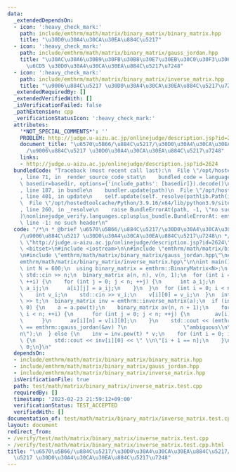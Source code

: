 ```yaml
---
data:
  _extendedDependsOn:
  - icon: ':heavy_check_mark:'
    path: include/emthrm/math/matrix/binary_matrix/binary_matrix.hpp
    title: "\u30D0\u30A4\u30CA\u30EA\u884C\u5217"
  - icon: ':heavy_check_mark:'
    path: include/emthrm/math/matrix/binary_matrix/gauss_jordan.hpp
    title: "\u30AC\u30A6\u30B9\u30FB\u30B8\u30E7\u30EB\u30C0\u30F3\u306E\u6D88\u53BB\
      \u6CD5 \u30D0\u30A4\u30CA\u30EA\u884C\u5217\u7248"
  - icon: ':heavy_check_mark:'
    path: include/emthrm/math/matrix/binary_matrix/inverse_matrix.hpp
    title: "\u9006\u884C\u5217 \u30D0\u30A4\u30CA\u30EA\u884C\u5217\u7248"
  _extendedRequiredBy: []
  _extendedVerifiedWith: []
  _isVerificationFailed: false
  _pathExtension: cpp
  _verificationStatusIcon: ':heavy_check_mark:'
  attributes:
    '*NOT_SPECIAL_COMMENTS*': ''
    PROBLEM: http://judge.u-aizu.ac.jp/onlinejudge/description.jsp?id=2624
    document_title: "\u6570\u5B66/\u884C\u5217/\u30D0\u30A4\u30CA\u30EA\u884C\u5217\
      /\u9006\u884C\u5217 \u30D0\u30A4\u30CA\u30EA\u884C\u5217\u7248"
    links:
    - http://judge.u-aizu.ac.jp/onlinejudge/description.jsp?id=2624
  bundledCode: "Traceback (most recent call last):\n  File \"/opt/hostedtoolcache/Python/3.9.16/x64/lib/python3.9/site-packages/onlinejudge_verify/documentation/build.py\"\
    , line 71, in _render_source_code_stat\n    bundled_code = language.bundle(stat.path,\
    \ basedir=basedir, options={'include_paths': [basedir]}).decode()\n  File \"/opt/hostedtoolcache/Python/3.9.16/x64/lib/python3.9/site-packages/onlinejudge_verify/languages/cplusplus.py\"\
    , line 187, in bundle\n    bundler.update(path)\n  File \"/opt/hostedtoolcache/Python/3.9.16/x64/lib/python3.9/site-packages/onlinejudge_verify/languages/cplusplus_bundle.py\"\
    , line 401, in update\n    self.update(self._resolve(pathlib.Path(included), included_from=path))\n\
    \  File \"/opt/hostedtoolcache/Python/3.9.16/x64/lib/python3.9/site-packages/onlinejudge_verify/languages/cplusplus_bundle.py\"\
    , line 260, in _resolve\n    raise BundleErrorAt(path, -1, \"no such header\"\
    )\nonlinejudge_verify.languages.cplusplus_bundle.BundleErrorAt: emthrm/math/matrix/binary_matrix/binary_matrix.hpp:\
    \ line -1: no such header\n"
  code: "/*\n * @brief \u6570\u5B66/\u884C\u5217/\u30D0\u30A4\u30CA\u30EA\u884C\u5217\
    /\u9006\u884C\u5217 \u30D0\u30A4\u30CA\u30EA\u884C\u5217\u7248\n */\n#define PROBLEM\
    \ \"http://judge.u-aizu.ac.jp/onlinejudge/description.jsp?id=2624\"\n\n#include\
    \ <bitset>\n#include <iostream>\n\n#include \"emthrm/math/matrix/binary_matrix/binary_matrix.hpp\"\
    \n#include \"emthrm/math/matrix/binary_matrix/gauss_jordan.hpp\"\n#include \"\
    emthrm/math/matrix/binary_matrix/inverse_matrix.hpp\"\n\nint main() {\n  constexpr\
    \ int N = 600;\n  using binary_matrix = emthrm::BinaryMatrix<N>;\n  int n;\n \
    \ std::cin >> n;\n  binary_matrix a(n, n), v(n, 1);\n  for (int i = 0; i < n;\
    \ ++i) {\n    for (int j = 0; j < n; ++j) {\n      int a_ij;\n      std::cin >>\
    \ a_ij;\n      a[i][j] = a_ij;\n    }\n  }\n  for (int i = 0; i < n; ++i) {\n\
    \    int v_i;\n    std::cin >> v_i;\n    v[i][0] = v_i;\n  }\n  int t;\n  std::cin\
    \ >> t;\n  binary_matrix inv = emthrm::inverse_matrix(a);\n  if (inv.nrow() ==\
    \ 0) {\n    a = a.pow(t);\n    binary_matrix av(n, n + 1);\n    for (int i = 0;\
    \ i < n; ++i) {\n      for (int j = 0; j < n; ++j) {\n        av[i][j] = a[i][j];\n\
    \      }\n      av[i][n] = v[i][0];\n    }\n    std::cout << (emthrm::gauss_jordan(&a)\
    \ == emthrm::gauss_jordan(&av) ?\n                  \"ambiguous\\n\" : \"none\\\
    n\");\n  } else {\n    inv = inv.pow(t) * v;\n    for (int i = 0; i < n; ++i)\
    \ {\n      std::cout << inv[i][0] << \" \\n\"[i + 1 == n];\n    }\n  }\n  return\
    \ 0;\n}\n"
  dependsOn:
  - include/emthrm/math/matrix/binary_matrix/binary_matrix.hpp
  - include/emthrm/math/matrix/binary_matrix/gauss_jordan.hpp
  - include/emthrm/math/matrix/binary_matrix/inverse_matrix.hpp
  isVerificationFile: true
  path: test/math/matrix/binary_matrix/inverse_matrix.test.cpp
  requiredBy: []
  timestamp: '2023-02-23 21:59:12+09:00'
  verificationStatus: TEST_ACCEPTED
  verifiedWith: []
documentation_of: test/math/matrix/binary_matrix/inverse_matrix.test.cpp
layout: document
redirect_from:
- /verify/test/math/matrix/binary_matrix/inverse_matrix.test.cpp
- /verify/test/math/matrix/binary_matrix/inverse_matrix.test.cpp.html
title: "\u6570\u5B66/\u884C\u5217/\u30D0\u30A4\u30CA\u30EA\u884C\u5217/\u9006\u884C\
  \u5217 \u30D0\u30A4\u30CA\u30EA\u884C\u5217\u7248"
---
```

